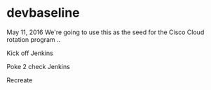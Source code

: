# devbaseline
May 11, 2016
We're going to use this as the seed for the Cisco Cloud rotation program .. 

Kick off Jenkins

Poke 2 check Jenkins

Recreate
